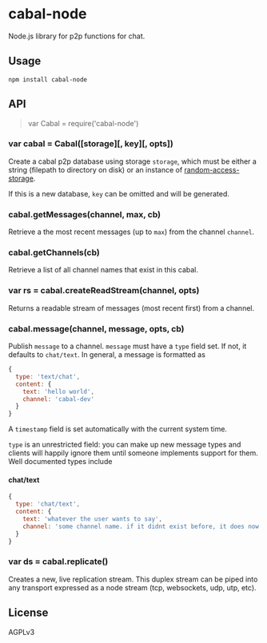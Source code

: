 # cabal-node

Node.js library for p2p functions for chat.

## Usage

    npm install cabal-node

## API

> var Cabal = require('cabal-node')

### var cabal = Cabal([storage][, key][, opts])

Create a cabal p2p database using storage `storage`, which must be either a
string (filepath to directory on disk) or an instance of
[random-access-storage](https://github.com/random-access-storage/).

If this is a new database, `key` can be omitted and will be generated.

### cabal.getMessages(channel, max, cb)

Retrieve a the most recent messages (up to `max`) from the channel `channel`.

### cabal.getChannels(cb)

Retrieve a list of all channel names that exist in this cabal.

### var rs = cabal.createReadStream(channel, opts)

Returns a readable stream of messages (most recent first) from a channel.

### cabal.message(channel, message, opts, cb)

Publish `message` to a channel. `message` must have a `type` field set. If not,
it defaults to `chat/text`. In general, a message is formatted as

```js
{
  type: 'text/chat',
  content: {
    text: 'hello world',
    channel: 'cabal-dev'
  }
}
```

A `timestamp` field is set automatically with the current system time.

`type` is an unrestricted field: you can make up new message types and clients
will happily ignore them until someone implements support for them. Well
documented types include

#### chat/text

```js
{
  type: 'chat/text',
  content: {
    text: 'whatever the user wants to say',
    channel: 'some channel name. if it didnt exist before, it does now!'
  }
}
```

### var ds = cabal.replicate()

Creates a new, live replication stream. This duplex stream can be piped into any
transport expressed as a node stream (tcp, websockets, udp, utp, etc).

## License

AGPLv3

